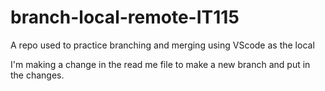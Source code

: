 # branch-local-remote-IT115
A repo used to practice branching and merging using VScode as the local

I'm making a change in the read me file to make a new branch and put in the changes.
